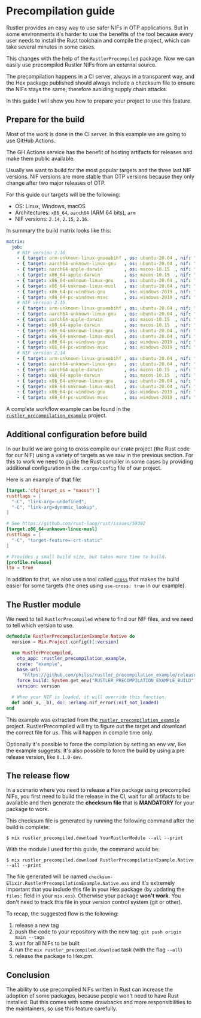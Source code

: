# Precompilation guide

Rustler provides an easy way to use safer NIFs in OTP applications. But in some
environments it's harder to use the benefits of the tool because every user
needs to install the Rust toolchain and compile the project,
which can take several minutes in some cases.

This changes with the help of the `RustlerPrecompiled` package. Now we can easily
use precompiled Rustler NIFs from an external source.

The precompilation happens in a CI server, always in a transparent way, and
the Hex package published should always include a checksum file to ensure
the NIFs stays the same, therefore avoiding supply chain attacks.

In this guide I will show you how to prepare your project to use this feature.

## Prepare for the build

Most of the work is done in the CI server. In this example we are going to use GitHub Actions.

The GH Actions service has the benefit of hosting artifacts for releases and make them
public available.

Usually we want to build for the most popular targets and the three last NIF versions. NIF versions
are more stable than OTP versions because they only change after two major releases of OTP.

For this guide our targets will be the following:

- OS: Linux, Windows, macOS
- Architectures: `x86_64`, `aarch64` (ARM 64 bits), `arm`
- NIF versions: `2.14`, `2.15`, `2.16`.

In summary the build matrix looks like this:

```yaml
matrix:
  job:
    # NIF version 2.16
    - { target: arm-unknown-linux-gnueabihf , os: ubuntu-20.04 , nif: "2.16", use-cross: true }
    - { target: aarch64-unknown-linux-gnu   , os: ubuntu-20.04 , nif: "2.16", use-cross: true }
    - { target: aarch64-apple-darwin        , os: macos-10.15  , nif: "2.16" }
    - { target: x86_64-apple-darwin         , os: macos-10.15  , nif: "2.16" }
    - { target: x86_64-unknown-linux-gnu    , os: ubuntu-20.04 , nif: "2.16" }
    - { target: x86_64-unknown-linux-musl   , os: ubuntu-20.04 , nif: "2.16", use-cross: true }
    - { target: x86_64-pc-windows-gnu       , os: windows-2019 , nif: "2.16" }
    - { target: x86_64-pc-windows-msvc      , os: windows-2019 , nif: "2.16" }
    # NIF version 2.15
    - { target: arm-unknown-linux-gnueabihf , os: ubuntu-20.04 , nif: "2.15", use-cross: true }
    - { target: aarch64-unknown-linux-gnu   , os: ubuntu-20.04 , nif: "2.15", use-cross: true }
    - { target: aarch64-apple-darwin        , os: macos-10.15  , nif: "2.15" }
    - { target: x86_64-apple-darwin         , os: macos-10.15  , nif: "2.15" }
    - { target: x86_64-unknown-linux-gnu    , os: ubuntu-20.04 , nif: "2.15" }
    - { target: x86_64-unknown-linux-musl   , os: ubuntu-20.04 , nif: "2.15", use-cross: true }
    - { target: x86_64-pc-windows-gnu       , os: windows-2019 , nif: "2.15" }
    - { target: x86_64-pc-windows-msvc      , os: windows-2019 , nif: "2.15" }
    # NIF version 2.14
    - { target: arm-unknown-linux-gnueabihf , os: ubuntu-20.04 , nif: "2.14", use-cross: true }
    - { target: aarch64-unknown-linux-gnu   , os: ubuntu-20.04 , nif: "2.14", use-cross: true }
    - { target: aarch64-apple-darwin        , os: macos-10.15  , nif: "2.14" }
    - { target: x86_64-apple-darwin         , os: macos-10.15  , nif: "2.14" }
    - { target: x86_64-unknown-linux-gnu    , os: ubuntu-20.04 , nif: "2.14" }
    - { target: x86_64-unknown-linux-musl   , os: ubuntu-20.04 , nif: "2.14", use-cross: true }
    - { target: x86_64-pc-windows-gnu       , os: windows-2019 , nif: "2.14" }
    - { target: x86_64-pc-windows-msvc      , os: windows-2019 , nif: "2.14" }
```

A complete workflow example can be found in the [`rustler_precompilation_example`](https://github.com/philss/rustler_precompilation_example/blob/main/.github/workflows/release.yml) project.

## Additional configuration before build

In our build we are going to cross compile our crate project (the Rust code for our NIF) using
a variety of targets as we saw in the previous section. For this to work we need to guide the Rust
compiler in some cases by providing additional configuration in the `.cargo/config` file of our project.

Here is an example of that file:

```toml
[target.'cfg(target_os = "macos")']
rustflags = [
  "-C", "link-arg=-undefined",
  "-C", "link-arg=dynamic_lookup",
]

# See https://github.com/rust-lang/rust/issues/59302
[target.x86_64-unknown-linux-musl]
rustflags = [
  "-C", "target-feature=-crt-static"
]

# Provides a small build size, but takes more time to build.
[profile.release]
lto = true
```

In addition to that, we also use a tool called [`cross`](https://github.com/rust-embedded/cross) that
makes the build easier for some targets (the ones using `use-cross: true` in our example).

## The Rustler module

We need to tell `RustlerPrecompiled` where to find our NIF files, and we need to tell which version to use.

```elixir
defmodule RustlerPrecompilationExample.Native do
  version = Mix.Project.config()[:version]

  use RustlerPrecompiled,
    otp_app: :rustler_precompilation_example,
    crate: "example",
    base_url:
      "https://github.com/philss/rustler_precompilation_example/releases/download/v#{version}",
    force_build: System.get_env("RUSTLER_PRECOMPILATION_EXAMPLE_BUILD") in ["1", "true"],
    version: version

  # When your NIF is loaded, it will override this function.
  def add(_a, _b), do: :erlang.nif_error(:nif_not_loaded)
end
```

This example was extracted from the [`rustler_precompilation_example`](https://github.com/philss/rustler_precompilation_example/blob/main/lib/rustler_precompilation_example/native.ex) project.
RustlerPrecompiled will try to figure out the target and download the correct file for us. This will happen in compile
time only.

Optionally it's possible to force the compilation by setting an env var, like the example suggests.
It's also possible to force the build by using a pre release version, like `0.1.0-dev`.

## The release flow

In a scenario where you need to release a Hex package using precompiled NIFs, you first need to
build the release in the CI, wait for all artifacts to be available and then generate
the **checksum file** that is **MANDATORY** for your package to work.

This checksum file is generated by running the following command after the build is complete:

    $ mix rustler_precompiled.download YourRustlerModule --all --print

With the module I used for this guide, the command would be:

    $ mix rustler_precompiled.download RustlerPrecompilationExample.Native --all --print

The file generated will be named `checksum-Elixir.RustlerPrecompilationExample.Native.exs` and
it's extremely important that you include this file in your Hex package (by updating the `files:`
field in your `mix.exs`). Otherwise your package **won't work**.
You don't need to track this file in your version control system (git or other).

To recap, the suggested flow is the following:

  1. release a new tag
  2. push the code to your repository with the new tag: `git push origin main --tags`
  3. wait for all NIFs to be built
  4. run the `mix rustler_precompiled.download` task (with the flag `--all`)
  5. release the package to Hex.pm.

## Conclusion

The ability to use precompiled NIFs written in Rust can increase the adoption of some packages,
because people won't need to have Rust installed. But this comes with some drawbacks and more
responsibilities to the maintainers, so use this feature carefully.
